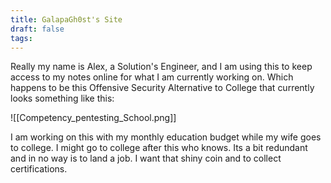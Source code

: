 ```yaml
---
title: GalapaGh0st's Site
draft: false
tags:
---
```

Really my name is Alex, a Solution's Engineer, and I am using this to keep access to my notes online for what I am currently working on. Which happens to be this Offensive Security Alternative to College that currently looks something like this:

![[Competency_pentesting_School.png]]

I am working on this with my monthly education budget while my wife goes to college. I might go to college after this who knows. Its a bit redundant and in no way is to land a job. I want that shiny coin and to collect certifications.